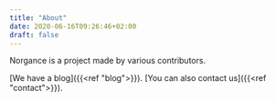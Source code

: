 ```yaml
---
title: "About"
date: 2020-06-16T09:26:46+02:00
draft: false
---
```


Norgance is a project made by various contributors.

[We have a blog]({{<ref "blog">}}).
[You can also contact us]({{<ref "contact">}}).